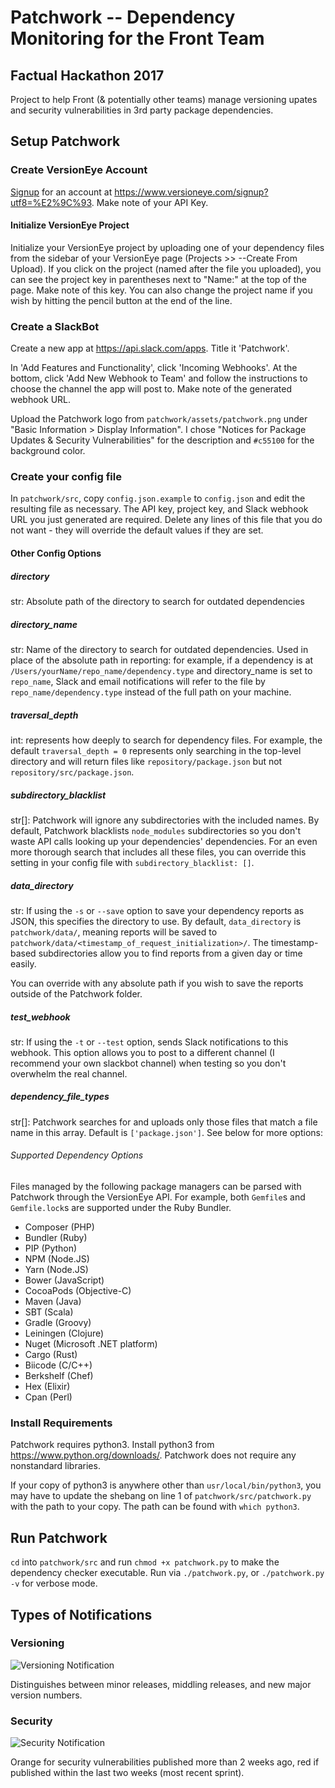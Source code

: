# Patchwork -- Dependency Monitoring for the Front Team

## Factual Hackathon 2017

Project to help Front (& potentially other teams) manage versioning upates and security vulnerabilities in 3rd party package dependencies.

## Setup Patchwork

### Create VersionEye Account

[Signup](https://www.versioneye.com/signup?utf8=%E2%9C%93) for an account at https://www.versioneye.com/signup?utf8=%E2%9C%93. Make note of your API Key.

#### Initialize VersionEye Project

Initialize your VersionEye project by uploading one of your dependency files from the sidebar of your VersionEye page (Projects >> --Create From Upload). If you click on the project (named after the file you uploaded), you can see the project key in parentheses next to "Name:" at the top of the page. Make note of this key. You can also change the project name if you wish by hitting the pencil button at the end of the line.

### Create a SlackBot

Create a new app at https://api.slack.com/apps. Title it 'Patchwork'.

In 'Add Features and Functionality', click 'Incoming Webhooks'. At the bottom, click 'Add New Webhook to Team' and follow the instructions to choose the channel the app will post to. Make note of the generated webhook URL.

Upload the Patchwork logo from `patchwork/assets/patchwork.png` under "Basic Information > Display Information". I chose "Notices for Package Updates & Security Vulnerabilities" for the description and `#c55100` for the background color.

### Create your config file

In `patchwork/src`, copy `config.json.example` to `config.json` and edit the resulting file as necessary.
The API key, project key, and Slack webhook URL you just generated are required.
Delete any lines of this file that you do not want - they will override the default values if they are set.

#### Other Config Options

##### directory

str: Absolute path of the directory to search for outdated dependencies

##### directory_name

str: Name of the directory to search for outdated dependencies. Used in place of the absolute path in reporting: for example, if a dependency is at `/Users/yourName/repo_name/dependency.type` and directory_name is set to `repo_name`, Slack and email notifications will refer to the file by `repo_name/dependency.type` instead of the full path on your machine.

##### traversal_depth

int: represents how deeply to search for dependency files. For example, the default `traversal_depth = 0` represents only searching in the top-level directory and will return files like `repository/package.json` but not `repository/src/package.json`.

##### subdirectory_blacklist

str[]: Patchwork will ignore any subdirectories with the included names. By default, Patchwork blacklists `node_modules` subdirectories so you don't waste API calls looking up your dependencies' dependencies. For an even more thorough search that includes all these files, you can override this setting in your config file with `subdirectory_blacklist: []`.

##### data_directory

str: If using the `-s` or `--save` option to save your dependency reports as JSON, this specifies the directory to use. By default, `data_directory` is `patchwork/data/`, meaning reports will be saved to `patchwork/data/<timestamp_of_request_initialization>/`. The timestamp-based subdirectories allow you to find reports from a given day or time easily.

You can override with any absolute path if you wish to save the reports outside of the Patchwork folder.

##### test_webhook

str: If using the `-t` or `--test` option, sends Slack notifications to this webhook. This option allows you to post to a different channel (I recommend your own slackbot channel) when testing so you don't overwhelm the real channel.

##### dependency_file_types

str[]: Patchwork searches for and uploads only those files that match a file name in this array. Default is `['package.json']`. See below for more options: 

###### Supported Dependency Options

Files managed by the following package managers can be parsed with Patchwork through the VersionEye API. For example, both `Gemfile`s and `Gemfile.lock`s are supported under the Ruby Bundler.

- Composer (PHP)
- Bundler (Ruby)
- PIP (Python)
- NPM (Node.JS)
- Yarn (Node.JS)
- Bower (JavaScript)
- CocoaPods (Objective-C)
- Maven (Java)
- SBT (Scala)
- Gradle (Groovy)
- Leiningen (Clojure)
- Nuget (Microsoft .NET platform)
- Cargo (Rust)
- Biicode (C/C++)
- Berkshelf (Chef)
- Hex (Elixir)
- Cpan (Perl)

### Install Requirements

Patchwork requires python3.
Install python3 from https://www.python.org/downloads/.
Patchwork does not require any nonstandard libraries.

If your copy of python3 is anywhere other than `usr/local/bin/python3`, you may have to update the shebang on line 1 of `patchwork/src/patchwork.py` with the path to your copy. The path can be found with `which python3`.

## Run Patchwork

`cd` into `patchwork/src` and run `chmod +x patchwork.py` to make the dependency checker executable.
Run via `./patchwork.py`, or `./patchwork.py -v` for verbose mode.

## Types of Notifications
### Versioning

![Versioning Notification](https://user-images.githubusercontent.com/10542153/28694551-2936dc10-72df-11e7-9f27-8e223754fd03.png)

Distinguishes between minor releases, middling releases, and new major version numbers.

### Security

![Security Notification](https://user-images.githubusercontent.com/10542153/28694576-58d56a86-72df-11e7-86ea-bf0a1eb7d925.png)

Orange for security vulnerabilities published more than 2 weeks ago, red if published within the last two weeks (most recent sprint).
